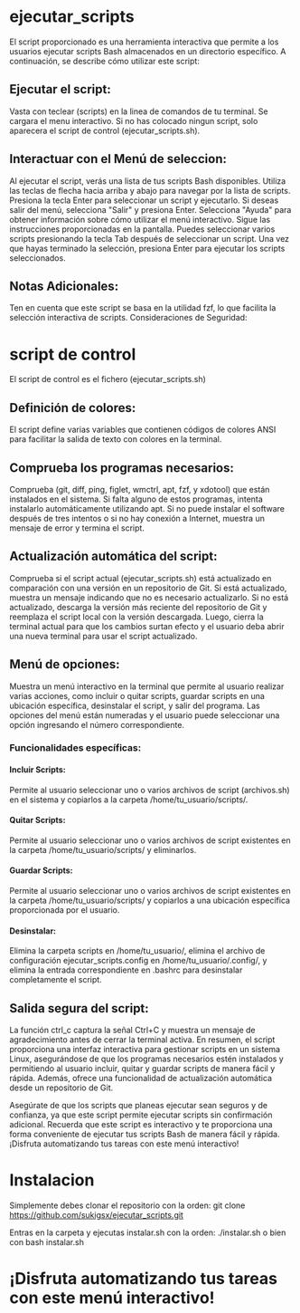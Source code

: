 # ejecutar_scripts

El script proporcionado es una herramienta interactiva que permite a los usuarios ejecutar scripts Bash almacenados en un directorio específico.
A continuación, se describe cómo utilizar este script:

## Ejecutar el script:
Vasta con teclear (scripts) en la linea de comandos de tu terminal. Se cargara el menu interactivo.
Si no has colocado ningun script, solo aparecera el script de control (ejecutar_scripts.sh).

## Interactuar con el Menú de seleccion:
Al ejecutar el script, verás una lista de tus scripts Bash disponibles.
Utiliza las teclas de flecha hacia arriba y abajo para navegar por la lista de scripts.
Presiona la tecla Enter para seleccionar un script y ejecutarlo.
Si deseas salir del menú, selecciona "Salir" y presiona Enter.
Selecciona "Ayuda" para obtener información sobre cómo utilizar el menú interactivo. Sigue las instrucciones proporcionadas en la pantalla.
Puedes seleccionar varios scripts presionando la tecla Tab después de seleccionar un script. Una vez que hayas terminado la selección, presiona Enter para ejecutar los scripts seleccionados.

## Notas Adicionales:
Ten en cuenta que este script se basa en la utilidad fzf, lo que facilita la selección interactiva de scripts.
Consideraciones de Seguridad:



# script de control
El script de control es el fichero (ejecutar_scripts.sh)

## Definición de colores:
El script define varias variables que contienen códigos de colores ANSI para facilitar la salida de texto con colores en la terminal.

## Comprueba los programas necesarios:
Comprueba (git, diff, ping, figlet, wmctrl, apt, fzf, y xdotool) que están instalados en el sistema.
Si falta alguno de estos programas, intenta instalarlo automáticamente utilizando apt.
Si no puede instalar el software después de tres intentos o si no hay conexión a Internet, muestra un mensaje de error y termina el script.

## Actualización automática del script:
Comprueba si el script actual (ejecutar_scripts.sh) está actualizado en comparación con una versión en un repositorio de Git.
Si está actualizado, muestra un mensaje indicando que no es necesario actualizarlo.
Si no está actualizado, descarga la versión más reciente del repositorio de Git y reemplaza el script local con la versión descargada.
Luego, cierra la terminal actual para que los cambios surtan efecto y el usuario deba abrir una nueva terminal para usar el script actualizado.

## Menú de opciones:
Muestra un menú interactivo en la terminal que permite al usuario realizar varias acciones, como incluir o quitar scripts, guardar scripts en una ubicación específica, desinstalar el script, y salir del programa.
Las opciones del menú están numeradas y el usuario puede seleccionar una opción ingresando el número correspondiente.

### Funcionalidades específicas:

#### Incluir Scripts:
Permite al usuario seleccionar uno o varios archivos de script (archivos.sh) en el sistema y copiarlos a la carpeta /home/tu_usuario/scripts/.

#### Quitar Scripts:
Permite al usuario seleccionar uno o varios archivos de script existentes en la carpeta /home/tu_usuario/scripts/ y eliminarlos.

#### Guardar Scripts:
Permite al usuario seleccionar uno o varios archivos de script existentes en la carpeta /home/tu_usuario/scripts/ y copiarlos a una ubicación específica proporcionada por el usuario.

#### Desinstalar:
Elimina la carpeta scripts en /home/tu_usuario/, elimina el archivo de configuración ejecutar_scripts.config en /home/tu_usuario/.config/, y elimina la entrada correspondiente en .bashrc para desinstalar completamente el script.

## Salida segura del script:
La función ctrl_c captura la señal Ctrl+C y muestra un mensaje de agradecimiento antes de cerrar la terminal activa.
En resumen, el script proporciona una interfaz interactiva para gestionar scripts en un sistema Linux, asegurándose de que los programas necesarios estén instalados y permitiendo al usuario incluir, quitar y guardar scripts de manera fácil y rápida. Además, ofrece una funcionalidad de actualización automática desde un repositorio de Git.

Asegúrate de que los scripts que planeas ejecutar sean seguros y de confianza, ya que este script permite ejecutar scripts sin confirmación adicional.
Recuerda que este script es interactivo y te proporciona una forma conveniente de ejecutar tus scripts Bash de manera fácil y rápida.
¡Disfruta automatizando tus tareas con este menú interactivo!

# Instalacion
Simplemente debes clonar el repositorio con la orden:
git clone https://github.com/sukigsx/ejecutar_scripts.git

Entras en la carpeta y ejecutas instalar.sh con la orden:
./instalar.sh o bien con bash instalar.sh

# ¡Disfruta automatizando tus tareas con este menú interactivo!
